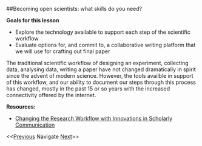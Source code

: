 ##Becoming open scientists: what skills do you need?

**Goals for this lesson**

* Explore the technology available to support each step of the scientific workflow
* Evaluate options for, and commit to, a collaborative writing platform that we will use for crafting out final paper

The traditional scientific workflow of designing an experiment, collecting data, analysing data, writing a paper have not changed dramatically in spirit since the advent of modern science. However, the tools availble in support of this workflow, and our ability to document our steps through this process has changed, mostly in the past 15 or so years with the increased connectivity offered by the internet.


**Resources:**

* [Changing the Research Workflow with Innovations in Scholarly Communication](http://aci.info/2015/03/03/changing-the-research-workflow-with-innovations-in-scholarly-communication/)


<<[Previous](https://github.com/cbahlai/OSRR_course/blob/master/02_organizing_data_tables.md)  Navigate [Next](https://github.com/cbahlai/OSRR_course/blob/master/04_understanding_other_peoples_data_metadata.md)>>
